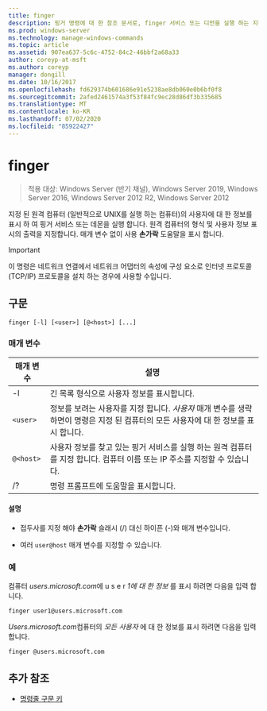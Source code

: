 ```yaml
---
title: finger
description: 핑거 명령에 대 한 참조 문서로, finger 서비스 또는 디먼을 실행 하는 지정 된 원격 컴퓨터의 사용자에 대 한 정보를 표시 합니다.
ms.prod: windows-server
ms.technology: manage-windows-commands
ms.topic: article
ms.assetid: 907ea637-5c6c-4752-84c2-46bbf2a68a33
author: coreyp-at-msft
ms.author: coreyp
manager: dongill
ms.date: 10/16/2017
ms.openlocfilehash: fd629374b601686e91e5238ae8db060e0b6bf0f8
ms.sourcegitcommit: 2afed2461574a3f53f84fc9ec28d86df3b335685
ms.translationtype: MT
ms.contentlocale: ko-KR
ms.lasthandoff: 07/02/2020
ms.locfileid: "85922427"
---
```

# <a name="finger"></a>finger

> 적용 대상: Windows Server (반기 채널), Windows Server 2019, Windows Server 2016, Windows Server 2012 R2, Windows Server 2012

지정 된 원격 컴퓨터 (일반적으로 UNIX를 실행 하는 컴퓨터)의 사용자에 대 한 정보를 표시 하 여 핑거 서비스 또는 데몬을 실행 합니다. 원격 컴퓨터의 형식 및 사용자 정보 표시의 출력을 지정합니다. 매개 변수 없이 사용 **손가락** 도움말을 표시 합니다.

> [!IMPORTANT]
> 이 명령은 네트워크 연결에서 네트워크 어댑터의 속성에 구성 요소로 인터넷 프로토콜 (TCP/IP) 프로토콜을 설치 하는 경우에 사용할 수입니다.

## <a name="syntax"></a>구문

```
finger [-l] [<user>] [@<host>] [...]
```

### <a name="parameters"></a>매개 변수

| 매개 변수 | 설명 |
| --------- | ----------- |
| -l | 긴 목록 형식으로 사용자 정보를 표시합니다. |
| `<user>` | 정보를 보려는 사용자를 지정 합니다. *사용자* 매개 변수를 생략 하면이 명령은 지정 된 컴퓨터의 모든 사용자에 대 한 정보를 표시 합니다. |
| `@<host>` | 사용자 정보를 찾고 있는 핑거 서비스를 실행 하는 원격 컴퓨터를 지정 합니다. 컴퓨터 이름 또는 IP 주소를 지정할 수 있습니다. |
| /? | 명령 프롬프트에 도움말을 표시합니다. |

#### <a name="remarks"></a>설명

- 접두사를 지정 해야 **손가락** 슬래시 (/) 대신 하이픈 (-)와 매개 변수입니다.

- 여러 `user@host` 매개 변수를 지정할 수 있습니다.

### <a name="examples"></a>예

컴퓨터 *users.microsoft.com*에 u s e r *1에 대 한 정보* 를 표시 하려면 다음을 입력 합니다.

```
finger user1@users.microsoft.com
```

*Users.microsoft.com*컴퓨터의 *모든 사용자* 에 대 한 정보를 표시 하려면 다음을 입력 합니다.

```
finger @users.microsoft.com
```

## <a name="additional-references"></a>추가 참조

- [명령줄 구문 키](command-line-syntax-key.md)
